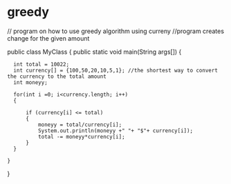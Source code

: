 # greedy
// program on how to use greedy algorithm using curreny
//program creates change for the given amount

public class MyClass {
    public static void main(String args[]) {
        
      int total = 10022;
      int currency[] = {100,50,20,10,5,1}; //the shortest way to convert the currency to the total amount
      int moneyy;
      
      for(int i =0; i<currency.length; i++)
      {
          
          if (currency[i] <= total)
          {
              moneyy = total/currency[i];
              System.out.println(moneyy +" "+ "$"+ currency[i]);
              total -= moneyy*currency[i];
          }
      }
      
    }
}
